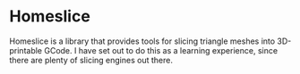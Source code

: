 Homeslice
=========

Homeslice is a library that provides tools for slicing triangle meshes into 3D-printable GCode. I have
set out to do this as a learning experience, since there are plenty of slicing engines out there.
